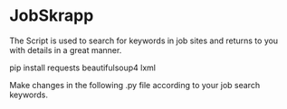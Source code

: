 # JobSkrapp
The Script is used to search for keywords in job sites and returns to you with details in a great manner.

pip install requests beautifulsoup4 lxml


Make changes in the following .py file according to your job search keywords. 
